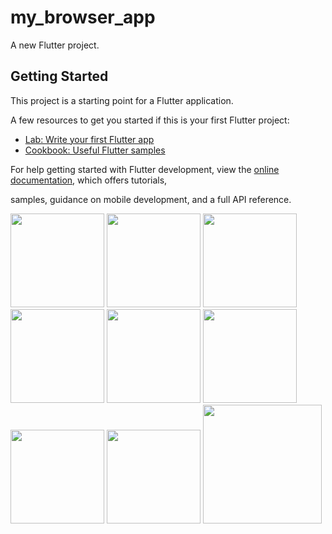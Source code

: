 # my_browser_app

A new Flutter project.

## Getting Started

This project is a starting point for a Flutter application.

A few resources to get you started if this is your first Flutter project:

- [Lab: Write your first Flutter app](https://docs.flutter.dev/get-started/codelab)
- [Cookbook: Useful Flutter samples](https://docs.flutter.dev/cookbook)

For help getting started with Flutter development, view the
[online documentation](https://docs.flutter.dev/), which offers tutorials,

samples, guidance on mobile development, and a full API reference.
<p>
  <img src="https://github.com/kansarakeval/my_browser_app/assets/119046853/5ff7e4b4-af3c-438e-9590-64245bdfecdf" hight="500" width="150">
  <img src="https://github.com/kansarakeval/my_browser_app/assets/119046853/3e5c3112-002c-46d9-a046-92c6fb82b7ac" hight="500" width="150">
  <img src="https://github.com/kansarakeval/my_browser_app/assets/119046853/42433026-65b8-4d39-8631-e7216187de6a" hight="500" width="150">
  <img src="https://github.com/kansarakeval/my_browser_app/assets/119046853/5aa889d9-e6dd-401b-b7df-deaba6471b17" hight="500" width="150">
  <img src="https://github.com/kansarakeval/my_browser_app/assets/119046853/1358acef-88c8-4f86-8702-16386e2c53a3" hight="500" width="150">
  <img src="https://github.com/kansarakeval/my_browser_app/assets/119046853/09055ec8-3ad6-4ee9-a01d-f2e607ec4cd7" hight="500" width="150">
  <img src="https://github.com/kansarakeval/my_browser_app/assets/119046853/2d1f0892-3bbd-4a68-816a-825a80692243" hight="500" width="150">
  <img src="https://github.com/kansarakeval/my_browser_app/assets/119046853/0f40c812-cfe1-4abd-8818-2c2104c0a0fd" hight="500" width="150">
  <img src="https://github.com/kansarakeval/my_browser_app/assets/119046853/f0fb52e3-99ed-4462-890d-669ecfbf27c7" hight="300" width="190">
</p>


